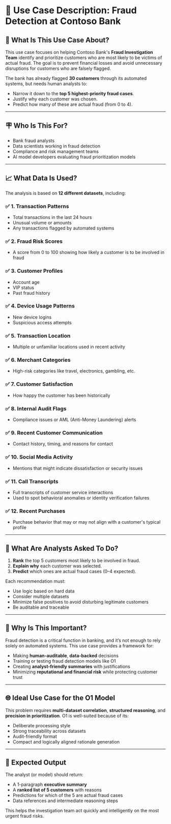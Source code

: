 # 📘 Use Case Description: Fraud Detection at Contoso Bank

## 🔎 What Is This Use Case About?
This use case focuses on helping Contoso Bank's **Fraud Investigation Team** identify and prioritize customers who are most likely to be victims of actual fraud. The goal is to prevent financial losses and avoid unnecessary disruptions for customers who are falsely flagged.

The bank has already flagged **30 customers** through its automated systems, but needs human analysts to:
- Narrow it down to the **top 5 highest-priority fraud cases**.
- Justify why each customer was chosen.
- Predict how many of these are actual fraud (from 0 to 4).

---

## 🪧 Who Is This For?
- Bank fraud analysts
- Data scientists working in fraud detection
- Compliance and risk management teams
- AI model developers evaluating fraud prioritization models

---

## 📈 What Data Is Used?
The analysis is based on **12 different datasets**, including:

### ✅ 1. Transaction Patterns
- Total transactions in the last 24 hours
- Unusual volume or amounts
- Any transactions flagged by automated systems

### ✅ 2. Fraud Risk Scores
- A score from 0 to 100 showing how likely a customer is to be involved in fraud

### ✅ 3. Customer Profiles
- Account age
- VIP status
- Past fraud history

### ✅ 4. Device Usage Patterns
- New device logins
- Suspicious access attempts

### ✅ 5. Transaction Location
- Multiple or unfamiliar locations used in recent activity

### ✅ 6. Merchant Categories
- High-risk categories like travel, electronics, gambling, etc.

### ✅ 7. Customer Satisfaction
- How happy the customer has been historically

### ✅ 8. Internal Audit Flags
- Compliance issues or AML (Anti-Money Laundering) alerts

### ✅ 9. Recent Customer Communication
- Contact history, timing, and reasons for contact

### ✅ 10. Social Media Activity
- Mentions that might indicate dissatisfaction or security issues

### ✅ 11. Call Transcripts
- Full transcripts of customer service interactions
- Used to spot behavioral anomalies or identity verification failures

### ✅ 12. Recent Purchases
- Purchase behavior that may or may not align with a customer's typical profile

---

## 🔬 What Are Analysts Asked To Do?
1. **Rank** the top 5 customers most likely to be involved in fraud.
2. **Explain why** each customer was selected.
3. **Predict** which ones are actual fraud cases (0–4 expected).

Each recommendation must:
- Use logic based on hard data
- Consider multiple datasets
- Minimize false positives to avoid disturbing legitimate customers
- Be auditable and traceable

---

## 🌟 Why Is This Important?
Fraud detection is a critical function in banking, and it’s not enough to rely solely on automated systems. This use case provides a framework for:
- Making **human-auditable**, **data-backed** decisions
- Training or testing fraud detection models like O1
- Creating **analyst-friendly summaries** with justifications
- Minimizing **reputational and financial risk** while protecting customer trust

---

## 🌐 Ideal Use Case for the O1 Model
This problem requires **multi-dataset correlation**, **structured reasoning**, and **precision in prioritization**. O1 is well-suited because of its:
- Deliberate processing style
- Strong traceability across datasets
- Audit-friendly format
- Compact and logically aligned rationale generation

---

## 📄 Expected Output
The analyst (or model) should return:
- A 1-paragraph **executive summary**
- A **ranked list of 5 customers** with reasons
- Predictions for which of the 5 are actual fraud cases
- Data references and intermediate reasoning steps

This helps the investigation team act quickly and intelligently on the most urgent fraud risks.

